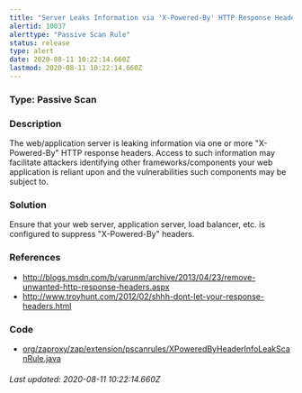```yaml
---
title: "Server Leaks Information via 'X-Powered-By' HTTP Response Header Field(s)"
alertid: 10037
alerttype: "Passive Scan Rule"
status: release
type: alert
date: 2020-08-11 10:22:14.660Z
lastmod: 2020-08-11 10:22:14.660Z
---
```

### Type: Passive Scan

### Description
The web/application server is leaking information via one or more "X-Powered-By" HTTP response headers. Access to such information may facilitate attackers identifying other frameworks/components your web application is reliant upon and the vulnerabilities such components may be subject to.

### Solution

Ensure that your web server, application server, load balancer, etc. is configured to suppress "X-Powered-By" headers.

### References

* http://blogs.msdn.com/b/varunm/archive/2013/04/23/remove-unwanted-http-response-headers.aspx
* http://www.troyhunt.com/2012/02/shhh-dont-let-your-response-headers.html

### Code

 * [org/zaproxy/zap/extension/pscanrules/XPoweredByHeaderInfoLeakScanRule.java](https://github.com/zaproxy/zap-extensions/blob/master/addOns/pscanrules/src/main/java/org/zaproxy/zap/extension/pscanrules/XPoweredByHeaderInfoLeakScanRule.java)

###### Last updated: 2020-08-11 10:22:14.660Z
